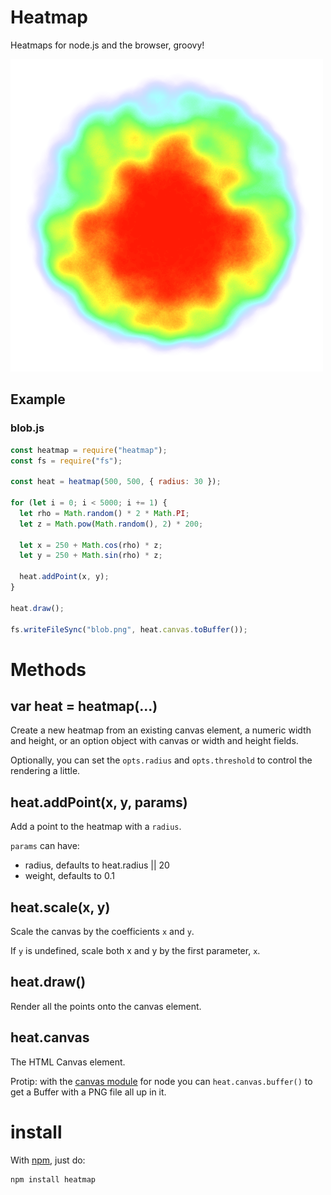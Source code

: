 # Heatmap

Heatmaps for node.js and the browser, groovy!

![groovy heatmap, man](./examples/blob.png)

## Example

### blob.js

```javascript
const heatmap = require("heatmap");
const fs = require("fs");

const heat = heatmap(500, 500, { radius: 30 });

for (let i = 0; i < 5000; i += 1) {
  let rho = Math.random() * 2 * Math.PI;
  let z = Math.pow(Math.random(), 2) * 200;

  let x = 250 + Math.cos(rho) * z;
  let y = 250 + Math.sin(rho) * z;

  heat.addPoint(x, y);
}

heat.draw();

fs.writeFileSync("blob.png", heat.canvas.toBuffer());
```

# Methods

## var heat = heatmap(...)

Create a new heatmap from an existing canvas element, a numeric width and
height, or an option object with canvas or width and height fields.

Optionally, you can set the `opts.radius` and `opts.threshold` to control the
rendering a little.

## heat.addPoint(x, y, params)

Add a point to the heatmap with a `radius`.

`params` can have:

- radius, defaults to heat.radius || 20
- weight, defaults to 0.1

## heat.scale(x, y)

Scale the canvas by the coefficients `x` and `y`.

If `y` is undefined, scale both x and y by the first parameter, `x`.

## heat.draw()

Render all the points onto the canvas element.

## heat.canvas

The HTML Canvas element.

Protip: with the [canvas module](https://github.com/LearnBoost/node-canvas) for
node you can `heat.canvas.buffer()` to get a Buffer with a PNG file all up in it.

# install

With [npm](http://npmjs.org), just do:

    npm install heatmap
